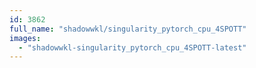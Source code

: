 ```yaml
---
id: 3862
full_name: "shadowwkl/singularity_pytorch_cpu_4SPOTT"
images: 
  - "shadowwkl-singularity_pytorch_cpu_4SPOTT-latest"
---
```

